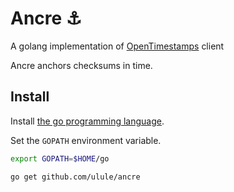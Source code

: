 # Ancre :anchor:

A golang implementation of [OpenTimestamps](https://opentimestamps.org/) client

Ancre anchors checksums in time.

## Install

Install [the go programming language](https://golang.org).

Set the `GOPATH` environment variable.

```bash
export GOPATH=$HOME/go
```

```bash
go get github.com/ulule/ancre

```


